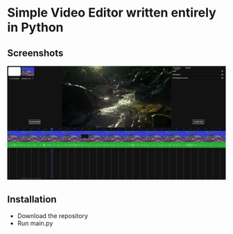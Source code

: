 
# Simple Video Editor written entirely in Python

## Screenshots

![App Screenshot](Screenshots/Screenshot1.png)


## Installation

- Download the repository
- Run main.py

